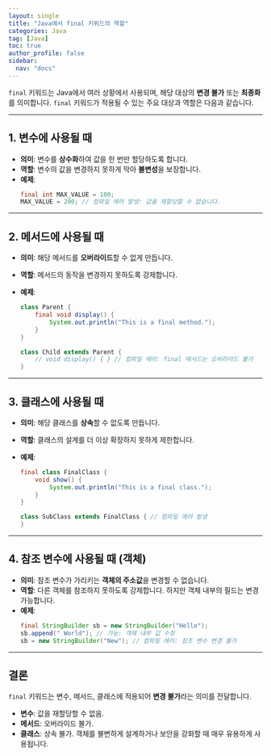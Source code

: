 ```yaml
---
layout: single
title: "Java에서 final 키워드의 역할"
categories: Java
tag: [Java]
toc: true
author_profile: false
sidebar:
  nav: "docs"
---
```


`final` 키워드는 Java에서 여러 상황에서 사용되며, 해당 대상의 **변경 불가** 또는 **최종화**를 의미합니다. `final` 키워드가 적용될 수 있는 주요 대상과 역할은 다음과 같습니다.

---

## 1. 변수에 사용될 때

- **의미**: 변수를 **상수화**하여 값을 한 번만 할당하도록 합니다.
- **역할**: 변수의 값을 변경하지 못하게 막아 **불변성**을 보장합니다.
- **예제**:
  ```java
  final int MAX_VALUE = 100;
  MAX_VALUE = 200; // 컴파일 에러 발생: 값을 재할당할 수 없습니다.
  ```

---

## 2. 메서드에 사용될 때

- **의미**: 해당 메서드를 **오버라이드**할 수 없게 만듭니다.
- **역할**: 메서드의 동작을 변경하지 못하도록 강제합니다.
- **예제**:

  ```java
  class Parent {
      final void display() {
          System.out.println("This is a final method.");
      }
  }

  class Child extends Parent {
      // void display() { } // 컴파일 에러: final 메서드는 오버라이드 불가
  }
  ```

---

## 3. 클래스에 사용될 때

- **의미**: 해당 클래스를 **상속**할 수 없도록 만듭니다.
- **역할**: 클래스의 설계를 더 이상 확장하지 못하게 제한합니다.
- **예제**:

  ```java
  final class FinalClass {
      void show() {
          System.out.println("This is a final class.");
      }
  }

  class SubClass extends FinalClass { // 컴파일 에러 발생
  }
  ```

---

## 4. 참조 변수에 사용될 때 (객체)

- **의미**: 참조 변수가 가리키는 **객체의 주소값**을 변경할 수 없습니다.
- **역할**: 다른 객체를 참조하지 못하도록 강제합니다. 하지만 객체 내부의 필드는 변경 가능합니다.
- **예제**:
  ```java
  final StringBuilder sb = new StringBuilder("Hello");
  sb.append(" World"); // 가능: 객체 내부 값 수정
  sb = new StringBuilder("New"); // 컴파일 에러: 참조 변수 변경 불가
  ```

---

## 결론

`final` 키워드는 변수, 메서드, 클래스에 적용되어 **변경 불가**라는 의미를 전달합니다.

- **변수**: 값을 재할당할 수 없음.
- **메서드**: 오버라이드 불가.
- **클래스**: 상속 불가.
  객체를 불변하게 설계하거나 보안을 강화할 때 매우 유용하게 사용됩니다.
